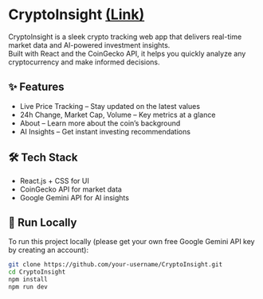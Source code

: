 # CryptoInsight [(Link)](https://izaani.github.io/CryptoInsight/)

CryptoInsight is a sleek crypto tracking web app that delivers real-time market data and AI-powered investment insights.  
Built with React and the CoinGecko API, it helps you quickly analyze any cryptocurrency and make informed decisions.

## ✨ Features
- Live Price Tracking – Stay updated on the latest values
- 24h Change, Market Cap, Volume – Key metrics at a glance
- About – Learn more about the coin’s background
- AI Insights – Get instant investing recommendations

## 🛠 Tech Stack
- React.js + CSS for UI
- CoinGecko API for market data
- Google Gemini API for AI insights


## 🚀 Run Locally

To run this project locally (please get your own free Google Gemini API key by creating an account):

```bash
git clone https://github.com/your-username/CryptoInsight.git
cd CryptoInsight
npm install
npm run dev
